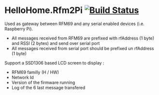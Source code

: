 # HelloHome.Rfm2Pi [![Build Status](https://travis-ci.org/vdesmedt/HelloHome.Rfm2Pi.svg?branch=master)](https://travis-ci.org/vdesmedt/HelloHome.Rfm2Pi)

Used as gateway between RFM69 and any serial enabled devices (i.e. Raspberry Pi).

- All messages received from RFM69 are prefixed with rfAddress (1 byte) and RSSI (2 bytes) and send over serial port
- All messages received from serial port should be prefixed un rfAddress (1 byte)

Support a SSD1306 based LCD screen to display :
- RFM69 familly (H / HW)
- Network Id
- Version of the firmware running
- Log of the 6 last message transfered
